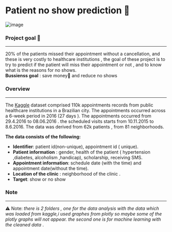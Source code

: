 # Patient no show prediction 🏥

![image](https://drive.google.com/uc?export=view&id=1PyvXb_SgQaS1CHQdnbEvBHPyjr1QWLuU)

### Project goal 🎯
---
20% of the patients missed their appointment without a cancellation, and these is very costly to healthcare institutions ,
the goal of these project is to try to predict if the patient will miss their appointment or not , and to know what is the reasons for no shows.<br>
**Bussienss goal** : save money💸 and reduce no shows


### Overview
---
The [Kaggle](https://www.kaggle.com/joniarroba/noshowappointments)  dataset comprised 110k appointments records from public healthcare institutions in a Brazilian city. 
The appointments occurred across a 6-week period in 2016 (27 days ). 
The appointments occurred from 29.4.2016  to 08.06.2016 . the scheduled visits starts  from 10.11.2015 to 8.6.2016.
The data was derived from 62k patients , from 81 neighborhoods.<br>

**The data consists of the following:**
-	**Identifier**: patient id(non-unique), appointment id ( unique).
-	**Patient information** : gender, health of the patient ( hypertension ,diabetes, alcoholism ,handicap), scholarship, receiving SMS.
-	**Appointment information**: schedule date (with the time) and appointment date(without the time).
-	**Location of the clinic** : neighborhood of the clinic .
-	**Target**: show or no show 


### Note
---
⚠️ Note: *there is 2 folders , one for the data analysis with the data which was loaded from kaggle,i used graphes from plotly so maybe some of the plotly graphs will not appear.
the second one is for machine learning with the cleaned data* .
